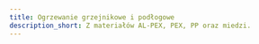 ```yaml
---
title: Ogrzewanie grzejnikowe i podłogowe
description_short: Z materiałów AL-PEX, PEX, PP oraz miedzi.
---
```

